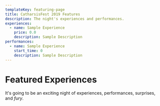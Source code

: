 ```yaml
---
templateKey: featuring-page
title: CatharsisFest 2019 Features
description: The night's experiences and performances.
experiences:
  - name: Sample Experience
    price: 0.0
    description: Sample Description
performances:
  - name: Sample Experience
    start_time: 0
    description: Sample Description
---
```


# Featured Experiences

It's going to be an exciting night of experiences, performances, surprises, and _fury_.
